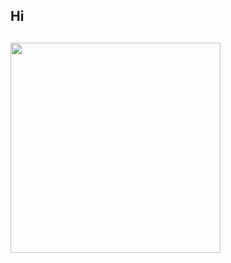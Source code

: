 <h2>Hi<h2>

<img width="336" src="https://github-readme-stats.vercel.app/api/top-langs/?username=GarudaFX&theme=dark&layout=compact&hide_border=true" />

